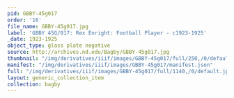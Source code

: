 ```yaml
---
pid: GBBY-45g017
order: '16'
file_name: GBBY-45g017.jpg
label: 'GBBY 45G/017: Rex Enright: Football Player - c1923-1925'
_date: 1923-1925
object_type: glass plate negative
source: http://archives.nd.edu/Bagby/GBBY-45g017.jpg
thumbnail: "/img/derivatives/iiif/images/GBBY-45g017/full/250,/0/default.jpg"
manifest: "/img/derivatives/iiif/images/GBBY-45g017/manifest.json"
full: "/img/derivatives/iiif/images/GBBY-45g017/full/1140,/0/default.jpg"
layout: generic_collection_item
collection: bagby
---
```

